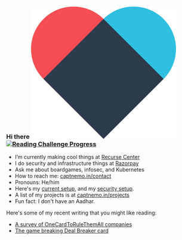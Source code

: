 ### Hi there [![We Heart Games](/img/weheart.png)](https://weheart.github.io/) [![Reading Challenge Progress](https://img.shields.io/badge/Reading%20Challenge-17%2F40-orange)](https://www.goodreads.com/challenges/11621)

- I’m currently making cool things at [Recurse Center](@recurse)
- I do security and infrastructure things at [Razorpay](@razorpay)
- Ask me about boardgames, infosec, and Kubernetes
- How to reach me: [captnemo.in/contact](https://captnemo.in/contact/)
- Pronouns: He/him
- Here's my [current setup](https://captnemo.in/setup/), and my [security setup](https://captnemo.in/blog/2020/01/04/security-setup/).
- A list of my projects is at [captnemo.in/projects](https://captnemo.in/projects/)
- Fun fact: I don't have an Aadhar.

Here's some of my recent writing that you might like reading:

- [A survey of OneCardToRuleThemAll companies](https://captnemo.in/one-card-to-rule-them-all/)
- [The game breaking Deal Breaker card](https://captnemo.in/monopoly-deal/)